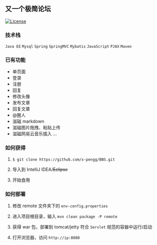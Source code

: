 ## 又一个极简论坛

[![License](http://img.shields.io/badge/license-MIT-brightgreen.svg)](http://opensource.org/licenses/MIT)


### 技术栈

`Java EE`  `Mysql`  `Spring` `SpringMVC`  `Mybatis`  `JavaScript` `PJAX`
`Maven` 


### 已有功能


- 单页面
- 登录
- 注册
- 回复
- 修改头像
- 发布文章
- 回复文章
- @圈人
- 滋磁 markdown
- 滋磁图片拖拽、粘贴上传
- 滋磁网易云音乐插入
...


### 如何获得

1. `$ git clone https://github.com/x-pengg/BBS.git`

2. 导入到 IntelliJ IDEA/~~Eclipse~~

3. 开始食用


### 如何部署

1. 修改 remote 文件夹下的 `env-config.properties` 

2. 进入项目根目录，输入 `mvn clean package -P remote`

3. 获得 war 包，部署到 tomcat/jetty 符合 `Servlet` 规范的容器中运行/启动

4. 打开浏览器，访问 `http://ip:8080`

